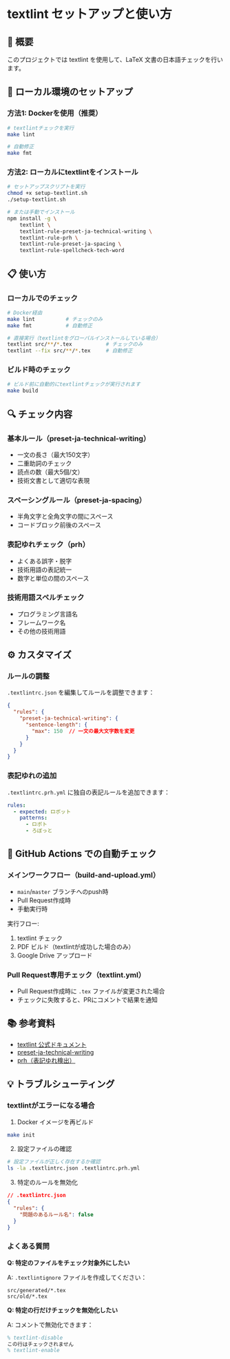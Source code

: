 # textlint セットアップと使い方

## 📝 概要

このプロジェクトでは textlint を使用して、LaTeX 文書の日本語チェックを行います。

## 🚀 ローカル環境のセットアップ

### 方法1: Dockerを使用（推奨）

```bash
# textlintチェックを実行
make lint

# 自動修正
make fmt
```

### 方法2: ローカルにtextlintをインストール

```bash
# セットアップスクリプトを実行
chmod +x setup-textlint.sh
./setup-textlint.sh

# または手動でインストール
npm install -g \
    textlint \
    textlint-rule-preset-ja-technical-writing \
    textlint-rule-prh \
    textlint-rule-preset-ja-spacing \
    textlint-rule-spellcheck-tech-word
```

## 📋 使い方

### ローカルでのチェック

```bash
# Docker経由
make lint          # チェックのみ
make fmt           # 自動修正

# 直接実行（textlintをグローバルインストールしている場合）
textlint src/**/*.tex           # チェックのみ
textlint --fix src/**/*.tex     # 自動修正
```

### ビルド時のチェック

```bash
# ビルド前に自動的にtextlintチェックが実行されます
make build
```

## 🔍 チェック内容

### 基本ルール（preset-ja-technical-writing）
- 一文の長さ（最大150文字）
- 二重助詞のチェック
- 読点の数（最大5個/文）
- 技術文書として適切な表現

### スペーシングルール（preset-ja-spacing）
- 半角文字と全角文字の間にスペース
- コードブロック前後のスペース

### 表記ゆれチェック（prh）
- よくある誤字・脱字
- 技術用語の表記統一
- 数字と単位の間のスペース

### 技術用語スペルチェック
- プログラミング言語名
- フレームワーク名
- その他の技術用語

## ⚙️ カスタマイズ

### ルールの調整

`.textlintrc.json` を編集してルールを調整できます：

```json
{
  "rules": {
    "preset-ja-technical-writing": {
      "sentence-length": {
        "max": 150  // 一文の最大文字数を変更
      }
    }
  }
}
```

### 表記ゆれの追加

`.textlintrc.prh.yml` に独自の表記ルールを追加できます：

```yaml
rules:
  - expected: ロボット
    patterns:
      - ロボト
      - ろぼっと
```

## 🤖 GitHub Actions での自動チェック

### メインワークフロー（build-and-upload.yml）
- `main`/`master` ブランチへのpush時
- Pull Request作成時
- 手動実行時

実行フロー:
1. textlint チェック
2. PDF ビルド（textlintが成功した場合のみ）
3. Google Drive アップロード

### Pull Request専用チェック（textlint.yml）
- Pull Request作成時に `.tex` ファイルが変更された場合
- チェックに失敗すると、PRにコメントで結果を通知

## 📚 参考資料

- [textlint 公式ドキュメント](https://textlint.github.io/)
- [preset-ja-technical-writing](https://github.com/textlint-ja/textlint-rule-preset-ja-technical-writing)
- [prh（表記ゆれ検出）](https://github.com/textlint-rule/textlint-rule-prh)

## 💡 トラブルシューティング

### textlintがエラーになる場合

1. Docker イメージを再ビルド
```bash
make init
```

2. 設定ファイルの確認
```bash
# 設定ファイルが正しく存在するか確認
ls -la .textlintrc.json .textlintrc.prh.yml
```

3. 特定のルールを無効化
```json
// .textlintrc.json
{
  "rules": {
    "問題のあるルール名": false
  }
}
```

### よくある質問

**Q: 特定のファイルをチェック対象外にしたい**

A: `.textlintignore` ファイルを作成してください：
```
src/generated/*.tex
src/old/*.tex
```

**Q: 特定の行だけチェックを無効化したい**

A: コメントで無効化できます：
```latex
% textlint-disable
この行はチェックされません
% textlint-enable
```